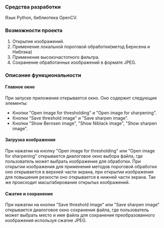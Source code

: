 ### Средства разработки
Язык Python, библиотека OpenCV.
### Возможности проекта

1. Открытие изображений.
2. Применение локальной пороговой обработки(метод Бернсена и Ниблэка)
4. Применение высокочастотного фильтра.
5. Сохранение обработанных изображений в формате JPEG.

### Описание функциональности

#### Главное окно

При запуске приложения открывается окно. Оно содержит следующие элементы:

- Кнопки "Open image for thresholding" и "Open image for sharpening".
- Кнопки "Save threshold image" и "Save sharpen image".
- Кнопки "Show Bernsen image", "Show Niblack image", "Show sharpen image".


#### Загрузка изображения

При нажатии на кнопку "Open image for thresholding" или "Open image for sharpening" открывается диалоговое окно выбора файла, где пользователь может выбрать изображение для обработки.
При открытии изображения для применения методов пороговой обработки оно открывается в верхней части экрана, при открытии изображения для повышения резкости оно открывается в нижней части экрана. Так же происходит масштабирование открытых изображений.

#### Сжатие и сохранение

При нажатии на кнопки "Save threshold image" или "Save sharpen image" открывается диалоговое окно сохранения файла, где пользователь может выбрать место и имя файла для сохранения преобразованного изображения используя сжатие JPEG.